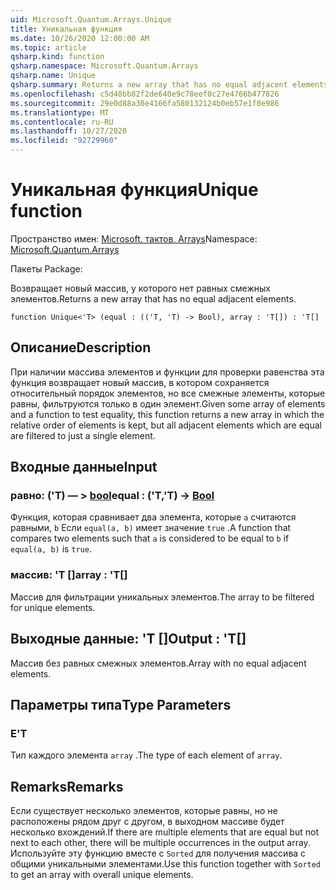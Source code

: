 ```yaml
---
uid: Microsoft.Quantum.Arrays.Unique
title: Уникальная функция
ms.date: 10/26/2020 12:00:00 AM
ms.topic: article
qsharp.kind: function
qsharp.namespace: Microsoft.Quantum.Arrays
qsharp.name: Unique
qsharp.summary: Returns a new array that has no equal adjacent elements.
ms.openlocfilehash: c5d40bb82f2de640e9c78eef0c27e4766b477826
ms.sourcegitcommit: 29e0d88a30e4166fa580132124b0eb57e1f0e986
ms.translationtype: MT
ms.contentlocale: ru-RU
ms.lasthandoff: 10/27/2020
ms.locfileid: "92729960"
---
```

# <a name="unique-function"></a><span data-ttu-id="6e747-102">Уникальная функция</span><span class="sxs-lookup"><span data-stu-id="6e747-102">Unique function</span></span>

<span data-ttu-id="6e747-103">Пространство имен: [Microsoft. тактов. Arrays](xref:Microsoft.Quantum.Arrays)</span><span class="sxs-lookup"><span data-stu-id="6e747-103">Namespace: [Microsoft.Quantum.Arrays](xref:Microsoft.Quantum.Arrays)</span></span>

<span data-ttu-id="6e747-104">Пакеты [](https://nuget.org/packages/)</span><span class="sxs-lookup"><span data-stu-id="6e747-104">Package: [](https://nuget.org/packages/)</span></span>


<span data-ttu-id="6e747-105">Возвращает новый массив, у которого нет равных смежных элементов.</span><span class="sxs-lookup"><span data-stu-id="6e747-105">Returns a new array that has no equal adjacent elements.</span></span>

```qsharp
function Unique<'T> (equal : (('T, 'T) -> Bool), array : 'T[]) : 'T[]
```


## <a name="description"></a><span data-ttu-id="6e747-106">Описание</span><span class="sxs-lookup"><span data-stu-id="6e747-106">Description</span></span>

<span data-ttu-id="6e747-107">При наличии массива элементов и функции для проверки равенства эта функция возвращает новый массив, в котором сохраняется относительный порядок элементов, но все смежные элементы, которые равны, фильтруются только в один элемент.</span><span class="sxs-lookup"><span data-stu-id="6e747-107">Given some array of elements and a function to test equality, this function returns a new array in which the relative order of elements is kept, but all adjacent elements which are equal are filtered to just a single element.</span></span>

## <a name="input"></a><span data-ttu-id="6e747-108">Входные данные</span><span class="sxs-lookup"><span data-stu-id="6e747-108">Input</span></span>

### <a name="equal--tt---bool"></a><span data-ttu-id="6e747-109">равно: ('T) — > [bool](xref:microsoft.quantum.lang-ref.bool)</span><span class="sxs-lookup"><span data-stu-id="6e747-109">equal : ('T,'T) -> [Bool](xref:microsoft.quantum.lang-ref.bool)</span></span>

<span data-ttu-id="6e747-110">Функция, которая сравнивает два элемента, которые `a` считаются равными, `b` Если `equal(a, b)` имеет значение `true` .</span><span class="sxs-lookup"><span data-stu-id="6e747-110">A function that compares two elements such that `a` is considered to be equal to `b` if `equal(a, b)` is `true`.</span></span>


### <a name="array--t"></a><span data-ttu-id="6e747-111">массив: 'T []</span><span class="sxs-lookup"><span data-stu-id="6e747-111">array : 'T[]</span></span>

<span data-ttu-id="6e747-112">Массив для фильтрации уникальных элементов.</span><span class="sxs-lookup"><span data-stu-id="6e747-112">The array to be filtered for unique elements.</span></span>



## <a name="output--t"></a><span data-ttu-id="6e747-113">Выходные данные: 'T []</span><span class="sxs-lookup"><span data-stu-id="6e747-113">Output : 'T[]</span></span>

<span data-ttu-id="6e747-114">Массив без равных смежных элементов.</span><span class="sxs-lookup"><span data-stu-id="6e747-114">Array with no equal adjacent elements.</span></span>

## <a name="type-parameters"></a><span data-ttu-id="6e747-115">Параметры типа</span><span class="sxs-lookup"><span data-stu-id="6e747-115">Type Parameters</span></span>

### <a name="t"></a><span data-ttu-id="6e747-116">Е</span><span class="sxs-lookup"><span data-stu-id="6e747-116">'T</span></span>

<span data-ttu-id="6e747-117">Тип каждого элемента `array` .</span><span class="sxs-lookup"><span data-stu-id="6e747-117">The type of each element of `array`.</span></span>

## <a name="remarks"></a><span data-ttu-id="6e747-118">Remarks</span><span class="sxs-lookup"><span data-stu-id="6e747-118">Remarks</span></span>

<span data-ttu-id="6e747-119">Если существует несколько элементов, которые равны, но не расположены рядом друг с другом, в выходном массиве будет несколько вхождений.</span><span class="sxs-lookup"><span data-stu-id="6e747-119">If there are multiple elements that are equal but not next to each other, there will be multiple occurrences in the output array.</span></span>  <span data-ttu-id="6e747-120">Используйте эту функцию вместе с `Sorted` для получения массива с общими уникальными элементами.</span><span class="sxs-lookup"><span data-stu-id="6e747-120">Use this function together with `Sorted` to get an array with overall unique elements.</span></span>